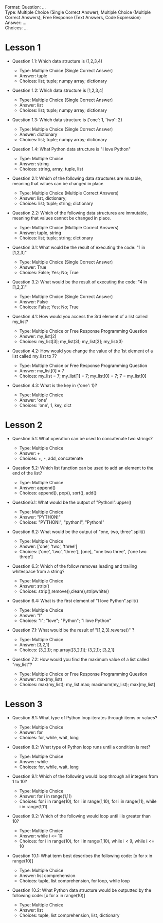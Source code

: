 Format:
Question: ...  
Type: Multiple Choice (Single Correct Answer),  Multiple Choice (Multiple Correct Answers), Free Response (Text Answers, Code Expression)
Answer: ...  
Choices: ...  
# Lesson 1


- Question 1.1: Which data structure is (1,2,3,4)
    - Type: Multiple Choice (Single Correct Answer)
    - Answer: tuple
    - Choices: list; tuple; numpy array; dictionary

- Question 1.2: Which data structure is [1,2,3,4]
    - Type: Multiple Choice (Single Correct Answer)
    - Answer: list
    - Choices: list; tuple; numpy array; dictionary

 - Question 1.3: Which data structure is {'one': 1, 'two': 2}
    - Type: Multiple Choice (Single Correct Answer)
    - Answer: dictionary
    - Choices: list; tuple; numpy array; dictionary

- Question 1.4: What Python data structure is "I love Python"
   - Type: Multiple Choice
   - Answer: string
   - Choices: string, array, tuple, list

 - Question 2.1: Which of the following data structures are mutable, meaning that values can be changed in place.
    - Type: Multiple Choice (Multiple Correct Answers)
    - Answer: list, dictionary;
    - Choices: list; tuple; string; dictionary

 - Question 2.2: Which of the following data structures are immutable, meaning that values cannot be changed in place.
    - Type: Multiple Choice (Multiple Correct Answers)
    - Answer: tuple, string
    - Choices: list; tuple; string; dictionary

 - Question 3.1: What would be the result of executing the code: "1 in [1,2,3]"
    - Type: Multiple Choice (Single Correct Answer)
    - Answer: True
    - Choices: False; Yes; No; True

- Question 3.2: What would be the result of executing the code: "4 in [1,2,3]"
   - Type: Multiple Choice (Single Correct Answer)
   - Answer: False
   - Choices: False; Yes; No; True

 - Question 4.1: How would you access the 3rd element of a list called my_list?
    - Type: Multiple Choice or Free Response Programming Question
    - Answer: my_list[2]
    - Choices: my_list[3]; my_list(3); my_list[2]; my_list(3)

  - Question 4.2: How would you change the value of the 1st element of a list called my_list to 7?
    - Type: Multiple Choice or Free Response Programming Question
    - Answer: my_list[0] = 7
    - Choices: my_list = 7; my_list[1] = 7; my_list[0] = 7; 7 = my_list[0]  

- Question 4.3: What is the key in {'one': 1}?
   - Type: Multiple Choice
   - Answer: 'one'
   - Choices: 'one', 1, key, dict

# Lesson 2

 - Question 5.1: What operation can be used to concatenate two strings?
    - Type: Multiple Choice
    - Answer: +
    - Choices: +, -, add, concatenate

- Question 5.2: Which list function can be used to add an element to the end of the list?
   - Type: Multiple Choice
   - Answer: append()
   - Choices: append(), pop(), sort(), add()

 - Question6.1: What would be the output of "Python!".upper()
    - Type: Multiple Choice
    - Answer: "PYTHON!"
    - Choices: "PYTHON!", "python!", "Python!"

 - Question 6.2: What would be the output of "one, two, three".split()
    - Type: Multiple Choice
    - Answer: ['one', 'two', 'three']
    - Choices: ['one', 'two', 'three'], [one], "one two three", ['one two three']

- Question 6.3: Which of the follow removes leading and trailing whitespace from a string?
    - Type: Multiple Choice
    - Answer: strip()
    - Choices: strip(),remove(),clean(),stripwhite()

- Question 6.4: What is the first element of "I love Python".split()
   - Type: Multiple Choice
   - Answer: "I"
   - Choices: "I"; "love"; "Python"; "I love Python"

- Question 7.1: What would be the result of "[1,2,3].reverse()" ?
   - Type: Multiple Choice
   - Answer: [3,2,1]
   - Choices: {3,2,1}; np.array([3,2,1]); (3,2,1); [3,2,1]  

- Question 7.2: How would you find the maximum value of a list called "my_list"?
   - Type: Multiple Choice or Free Response Programming Question
   - Answer: max(my_list)
   - Choices: max(my_list); my_list.max; maximum(my_list); max[my_list]

# Lesson 3

 - Question 8.1: What type of Python loop iterates through items or values?
    - Type: Multiple Choice
    - Answer: for
    - Choices: for, while, wait, long

- Question 8.2: What type of Python loop runs until a condition is met?
    - Type: Multiple Choice
    - Answer: while
    - Choices: for, while, wait, long

- Question 9.1: Which of the following would loop through all integers from 1 to 10?
    - Type: Multiple Choice
    - Answer: for i in range(1,11)
    - Choices: for i in range(10), for i in range(1,10), for i in range(11), while i in range(1,11)

 - Question 9.2: Which of the following would loop until i is greater than 10?
    - Type: Multiple Choice
    - Answer: while i <= 10
    - Choices: for i in range(10), for i in range(1,10), while i < 9, while i <= 10

 - Question 10.1: What term best describes the following code: [x for x in range(10)]
    - Type: Multiple Choice
    - Answer: list comprehension
    - Choices: tuple, list comprehension, for loop, while loop

- Question 10.2: What Python data structure would be outputted by the following code: [x for x in range(10)]
    - Type: Multiple Choice
    - Answer: list
    - Choices: tuple, list comprehension, list, dictionary
